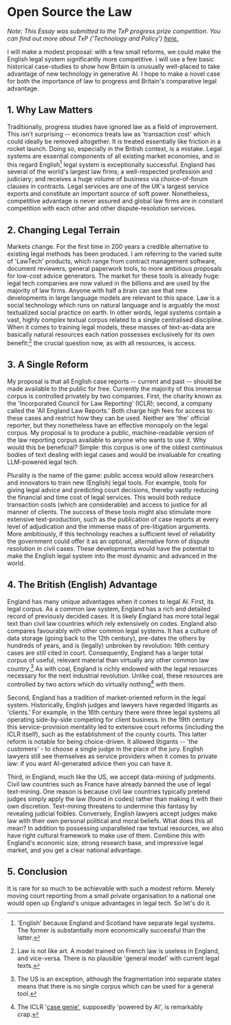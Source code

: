 # Open Source the Law

*Note: This Essay was submitted to the TxP progress prize competition.
You can find out more about TxP ('Technology and Policy')
[here.](https://txp.fyi/progress-prize)*

I will make a modest proposal: with a few small reforms, we could make
the English legal system significantly more competitive. I will use a
few basic historical case-studies to show how Britain is unusually
well-placed to take advantage of new technology in generative AI. I hope
to make a novel case for both the importance of law to progress and
Britain's comparative legal advantage.

## 1. Why Law Matters

Traditionally, progress studies have ignored law as a field of
improvement. This isn't surprising -- economics treats law as
'transaction cost' which could ideally be removed altogether. It is
treated essentially like friction in a rocket launch. Doing so,
especially in the British context, is a mistake. Legal systems are
essential components of all existing market economies, and in this
regard English[^1] legal system is exceptionally successful. England has
several of the world's largest law firms; a well-respected profession
and judiciary; and receives a huge volume of business via
choice-of-forum clauses in contracts. Legal services are one of the UK's
largest service exports and constitute an important source of soft
power. Nonetheless, competitive advantage is never assured and global
law firms are in constant competition with each other and other
dispute-resolution services.

## 2. Changing Legal Terrain

Markets change. For the first time in 200 years a credible alternative
to existing legal methods has been produced. I am referring to the
varied suite of 'LawTech' products, which range from contract management
software, document reviewers, general paperwork tools, to more ambitious
proposals for low-cost advice generators. The market for these tools is
already huge: legal tech companies are now valued in the billions and
are used by the majority of law firms. Anyone with half a brain can see
that new developments in large language models are relevant to this
space. Law is a social technology which runs on natural language and is
arguably the most textualized social practice on earth. In other words,
legal systems contain a vast, highly complex textual corpus related to a
single centralised discipline. When it comes to training legal models,
these masses of text-as-data are basically natural resources each nation
possesses exclusively for its own benefit:[^2] the crucial question now,
as with all resources, is access.

## 3. A Single Reform

My proposal is that all English case reports -- current and past --
should be made available to the public for free. Currently the majority
of this immense corpus is controlled privately by two companies. First,
the charity known as the 'Incorporated Council for Law Reporting'
(ICLR); second, a company called the 'All England Law Reports.' Both
charge high fees for access to these cases and restrict how they can be
used. Neither are 'the' official reporter, but they nonetheless have an
effective monopoly on the legal corpus. My proposal is to produce a
public, machine-readable version of the law reporting corpus available
to anyone who wants to use it. Why would this be beneficial? Simple:
this corpus is one of the oldest continuous bodies of text dealing with
legal cases and would be invaluable for creating LLM-powered legal tech.

Plurality is the name of the game: public access would allow researchers
and innovators to train new (English) legal tools. For example, tools
for giving legal advice and predicting court decisions, thereby vastly
reducing the financial and time cost of legal services. This would both
reduce transaction costs (which are considerable) and access to justice
for all manner of clients. The success of these tools might also
stimulate more extensive text-production, such as the publication of
case reports at every level of adjudication and the immense mass of
pre-litigation arguments. More ambitiously, if this technology reaches a
sufficient level of reliability the government could offer it as an
optional, alternative form of dispute resolution in civil cases. These
developments would have the potential to make the English legal system
into the most dynamic and advanced in the world.

## 4. The British (English) Advantage

England has many unique advantages when it comes to legal AI. First, its
legal corpus. As a common law system, England has a rich and detailed
record of previously decided cases. It is likely England has more total
legal text than civil law countries which rely extensively on codes.
England also compares favourably with other common legal systems. It has
a culture of data storage (going back to the 12th century), pre-dates
the others by hundreds of years, and is (legally) unbroken by
revolution: 16th century cases are still cited in court. Consequently,
England has a larger total corpus of useful, relevant material than
virtually any other common law country.[^3] As with coal, England is
richly endowed with the legal resources necessary for the next
industrial revolution. Unlike coal, these resources are controlled by
two actors which do virtually nothing[^4] with them.

Second, England has a tradition of market-oriented reform in the legal
system. Historically, English judges and lawyers have regarded litigants
as 'clients.' For example, in the 16th century there were three legal
systems all operating side-by-side competing for client business. In the
19th century this service-provision mentality led to extensive court
reforms (including the ICLR itself), such as the establishment of the
county courts. This latter reform is notable for being choice-driven. It
allowed litigants -- 'the customers' - to choose a single judge in the
place of the jury. English lawyers still see themselves as service
providers when it comes to private law: if you want AI-generated advice
then you can have it.

Third, in England, much like the US, we accept data-mining of judgments.
Civil law countries such as France have already banned the use of legal
text-mining. One reason is because civil law countries typically pretend
judges simply apply the law (found in codes) rather than making it with
their own discretion. Text-mining threatens to undermine this fantasy by
revealing judicial foibles. Conversely, English lawyers accept judges
make law with their own personal political and moral beliefs. What does
this all mean? In addition to possessing unparalleled raw textual
resources, we also have right cultural framework to make use of them.
Combine this with England's economic size, strong research base, and
impressive legal market, and you get a clear national advantage.

## 5. Conclusion

It is rare for so much to be achievable with such a modest reform.
Merely moving court reporting from a small private organisation to a
national one would open up England's unique advantages in legal tech. So
let's do it.

[^1]: 'English' because England and Scotland have separate legal
    systems. The former is substantially more economically successful
    than the latter.

[^2]: Law is not like art. A model trained on French law is useless in
    England, and vice-versa. There is no plausible 'general model' with
    current legal texts.

[^3]: The US is an exception, although the fragmentation into separate
    states means that there is no single corpus which can be used for a
    general tool.

[^4]: The ICLR '[case
    genie'](https://www.iclr.co.uk/products/iclr-4/case-genie/),
    supposedly 'powered by AI', is remarkably crap.
